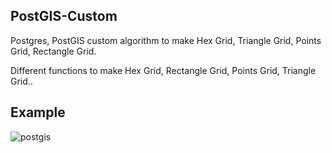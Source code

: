 ## PostGIS-Custom

Postgres, PostGIS custom algorithm to make Hex Grid, Triangle Grid, Points Grid, Rectangle Grid.

Different functions to make Hex Grid, Rectangle Grid, Points Grid, Triangle Grid..


## Example

![postgis](https://github.com/ImranMax/PostGIS-Custom/blob/master/Hex_grid/Hex.PNG)
